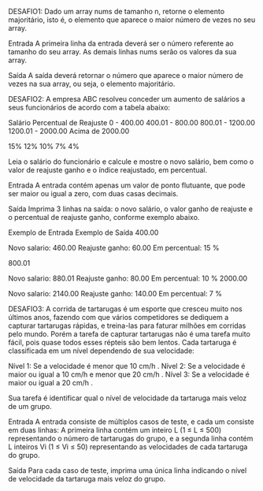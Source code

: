 DESAFIO1:
Dado um array nums de tamanho n, retorne o elemento majoritário, isto é, o elemento que aparece o maior número de vezes no seu array.

Entrada
A primeira linha da entrada deverá ser o número referente ao tamanho do seu array. As demais linhas nums serão os valores da sua array.

Saída
A saída deverá retornar o número que aparece o maior número de vezes na sua array, ou seja, o elemento majoritário.


DESAFIO2:
A empresa ABC resolveu conceder um aumento de salários a seus funcionários de acordo com a tabela abaixo:

 
Salário	Percentual de Reajuste
0 - 400.00
400.01 - 800.00
800.01 - 1200.00
1200.01 - 2000.00
Acima de 2000.00

15%
12%
10%
7%
4%

Leia o salário do funcionário e calcule e mostre o novo salário, bem como o valor de reajuste ganho e o índice reajustado, em percentual.

Entrada
A entrada contém apenas um valor de ponto flutuante, que pode ser maior ou igual a zero, com duas casas decimais.

Saída
Imprima 3 linhas na saída: o novo salário, o valor ganho de reajuste e o percentual de reajuste ganho, conforme exemplo abaixo.

 
Exemplo de Entrada	Exemplo de Saída
400.00

Novo salario: 460.00
Reajuste ganho: 60.00
Em percentual: 15 %

800.01

Novo salario: 880.01
Reajuste ganho: 80.00
Em percentual: 10 %
2000.00

Novo salario: 2140.00
Reajuste ganho: 140.00
Em percentual: 7 %



DESAFIO3:
A corrida de tartarugas é um esporte que cresceu muito nos últimos anos, fazendo com que vários competidores se dediquem a capturar tartarugas rápidas, e treina-las para faturar milhões em corridas pelo mundo. Porém a tarefa de capturar tartarugas não é uma tarefa muito fácil, pois quase todos esses répteis são bem lentos. Cada tartaruga é classificada em um nível dependendo de sua velocidade:


Nível 1: Se a velocidade é menor que 10 cm/h .
Nível 2: Se a velocidade é maior ou igual a 10 cm/h e menor que 20 cm/h .
Nível 3: Se a velocidade é maior ou igual a 20 cm/h .

Sua tarefa é identificar qual o nível de velocidade da tartaruga mais veloz de um grupo.

Entrada
A entrada consiste de múltiplos casos de teste, e cada um consiste em duas linhas: A primeira linha contém um inteiro L (1 ≤ L ≤ 500) representando o número de tartarugas do grupo, e a segunda linha contém L inteiros Vi (1 ≤ Vi ≤ 50) representando as velocidades de cada tartaruga do grupo.

Saída
Para cada caso de teste, imprima uma única linha indicando o nível de velocidade da tartaruga mais veloz do grupo.